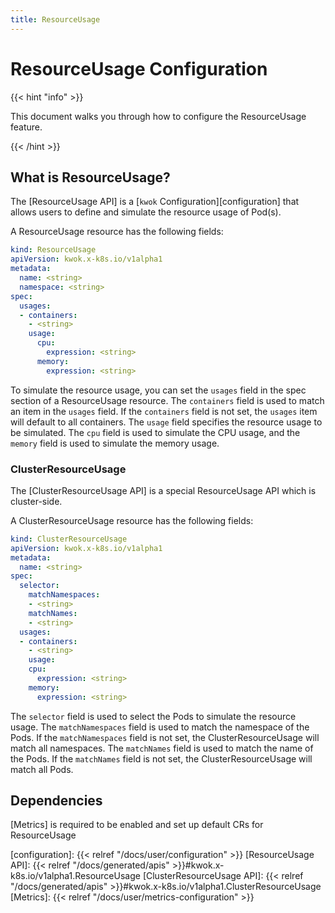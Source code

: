```yaml
---
title: ResourceUsage
---
```


# ResourceUsage Configuration

{{< hint "info" >}}

This document walks you through how to configure the ResourceUsage feature.

{{< /hint >}}

## What is ResourceUsage?

The [ResourceUsage API] is a [`kwok` Configuration][configuration] that allows users to define and simulate the resource usage of Pod(s).

A ResourceUsage resource has the following fields:

``` yaml
kind: ResourceUsage
apiVersion: kwok.x-k8s.io/v1alpha1
metadata:
  name: <string>
  namespace: <string>
spec:
  usages:
  - containers:
    - <string>
    usage:
      cpu:
        expression: <string>
      memory:
        expression: <string>
```

To simulate the resource usage, you can set the `usages` field in the spec section of a ResourceUsage resource.
The `containers` field is used to match an item in the `usages` field. If the `containers` field is not set, the `usages` item will default to all containers.
The `usage` field specifies the resource usage to be simulated. The `cpu` field is used to simulate the CPU usage, and the `memory` field is used to simulate the memory usage.


### ClusterResourceUsage

The [ClusterResourceUsage API] is a special ResourceUsage API which is cluster-side.

A ClusterResourceUsage resource has the following fields:

``` yaml
kind: ClusterResourceUsage
apiVersion: kwok.x-k8s.io/v1alpha1
metadata:
  name: <string>
spec:
  selector:
    matchNamespaces:
    - <string>
    matchNames:
    - <string>
  usages:
  - containers:
    - <string>
    usage:
    cpu:
      expression: <string>
    memory:
      expression: <string>
```

The `selector` field is used to select the Pods to simulate the resource usage.
The `matchNamespaces` field is used to match the namespace of the Pods. If the `matchNamespaces` field is not set, the ClusterResourceUsage will match all namespaces.
The `matchNames` field is used to match the name of the Pods. If the `matchNames` field is not set, the ClusterResourceUsage will match all Pods.

## Dependencies

[Metrics] is required to be enabled and set up default CRs for ResourceUsage

[configuration]: {{< relref "/docs/user/configuration" >}}
[ResourceUsage API]: {{< relref "/docs/generated/apis" >}}#kwok.x-k8s.io/v1alpha1.ResourceUsage
[ClusterResourceUsage API]: {{< relref "/docs/generated/apis" >}}#kwok.x-k8s.io/v1alpha1.ClusterResourceUsage
[Metrics]: {{< relref "/docs/user/metrics-configuration" >}}

